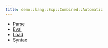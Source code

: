 ```yaml
---
title: demo::lang::Exp::Combined::Automatic
---
```



   * [Parse](../../../../../../Library/demo/lang/Exp/Combined/Automatic/Parse.md)
   * [Eval](../../../../../../Library/demo/lang/Exp/Combined/Automatic/Eval.md)
   * [Load](../../../../../../Library/demo/lang/Exp/Combined/Automatic/Load.md)
   * [Syntax](../../../../../../Library/demo/lang/Exp/Combined/Automatic/Syntax.md)